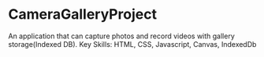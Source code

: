 # CameraGalleryProject
An application that can capture photos and record videos with gallery storage(Indexed DB).
Key Skills: HTML, CSS, Javascript, Canvas, IndexedDb
